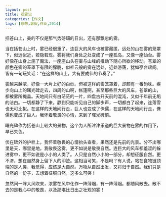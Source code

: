 ```yaml
---
layout: post
title: 观雾记
categories: [作文]
tags: [感想,暑假,作业,2014]
---
```


括苍山上，美的不仅是那气势磅礴的日出，还有那飘忽的雾。

当在括苍山上时，雾已经很重了。连巨大的风车也被雾藏匿，远处的山在雾的笼罩下，似远似近，若隐若现。雾将我们身处之处变成了一座孤岛，又像一座仙台。雾好像在山身上施了魔法，一座座山头在雾与山峰的推动下随心所欲的移动。苍翠的颜色在雾的笼罩下有限的朦胧，似祥云般的雾在远处，近处游荡，犹如亭台瑶阁。皆有一句玩笑话：“在这样的山上，大有要成仙的节奏了。”

雾越来越浓，好像一大片上好的白纱。但被这样的雾笼罩着，却颇有一番韵味。疾步向山上的曙光碑走去，四周的山啊，帐篷啊，甚至那些巨大的风车，苍翠的山，都被雾所掩盖。天地间只有白茫茫的一片，四盘古开天前的混沌，又似千年前无垢的洁白。一切都静了下来，静到只能听见自己的脚步声，一切都白了起来，连落雪也无可比拟。在这样的天地间行走，巨人也变成了侏儒，在这样的天地间行走，侏儒也变成了巨人。我怀着敬畏的心情，来到了曙光碑前。

曙光碑作为括苍山上较大的景物，这个为人所津津乐道的巨大景物在雾的作用下，早已失色。

伏在碑外的护栏上，我怀着敬畏的心情抬头查看，果然还是先前的光景。分不出哪里是天，哪里是地。我敬畏这雾，更不如说是敬畏自然。连巨大的风车都羞涩的躲进雾中，更不如说是小小的人类了。人只是自然小小的一部分，却想征服自然。更不济，想在自然身上留下人的印迹。这相当可笑，不是吗？有人说，站在食物链顶端的是人类，我觉得，应该是大自然。万物从自然出发，又将归于自然。我们只是自然的一份子，去想着征服自然，这多么可笑！

忽然间一阵大风吹来，浓雾在风中化作一阵薄烟，有一阵薄烟。都随风散去。散不去的是我心中的敬畏，以及那堪比日出之壮观的雾！
